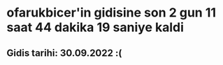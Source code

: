 # ofarukbicer'in gidisine son 2 gun 11 saat 44 dakika 19 saniye kaldi

## Gidis tarihi: 30.09.2022 :(